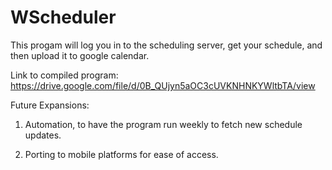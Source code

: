# WScheduler

This progam will log you in to the scheduling server, get your schedule, and then upload it to google calendar.

Link to compiled program:
https://drive.google.com/file/d/0B_QUjyn5aOC3cUVKNHNKYWltbTA/view

Future Expansions:

1) Automation, to have the program run weekly to fetch new schedule updates.

2) Porting to mobile platforms for ease of access.

